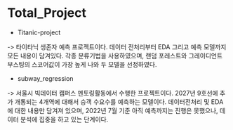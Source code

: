 # Total_Project

* Titanic-project

-> 타이타닉 생존자 예측 프로젝트이다. 데이터 전처리부터 EDA 그리고 예측 모델까지 모든 내용이 담겨있다. 각종 분류기법을 사용하였으며, 랜덤 포레스트와 그레이디언트 부스팅의 스코어값이 가장 높게 나와 두 모델을 선정하였다.


* subway_regression

-> 서울시 빅데이터 캠퍼스 멘토링활동에서 수행한 프로젝트이다. 2027년 9호선에 추가 개통되는 4개역에 대해서 승객 수요수를 예측하는 모델이다. 데이터전처리 및 EDA에 대한 내용만 담겨져 있으며, 2022년 7월 기준 아직 예측까지는 진행은 못했으나, 데이터 분석에 집중을 하고 있는 단계이다.
